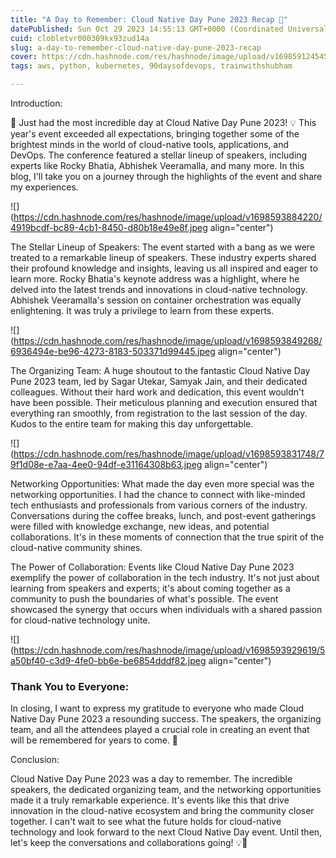 ```yaml
---
title: "A Day to Remember: Cloud Native Day Pune 2023 Recap 🚀"
datePublished: Sun Oct 29 2023 14:55:13 GMT+0000 (Coordinated Universal Time)
cuid: clobletvr000309kx93zud14a
slug: a-day-to-remember-cloud-native-day-pune-2023-recap
cover: https://cdn.hashnode.com/res/hashnode/image/upload/v1698591245459/4a6d414e-8ba8-4821-87ac-7f2a2956d6a2.jpeg
tags: aws, python, kubernetes, 90daysofdevops, trainwithshubham

---
```


Introduction:

🚀 Just had the most incredible day at Cloud Native Day Pune 2023! 💡 This year's event exceeded all expectations, bringing together some of the brightest minds in the world of cloud-native tools, applications, and DevOps. The conference featured a stellar lineup of speakers, including experts like Rocky Bhatia, Abhishek Veeramalla, and many more. In this blog, I'll take you on a journey through the highlights of the event and share my experiences.

![](https://cdn.hashnode.com/res/hashnode/image/upload/v1698593884220/4919bcdf-bc89-4cb1-8450-d80b18e49e8f.jpeg align="center")

The Stellar Lineup of Speakers: The event started with a bang as we were treated to a remarkable lineup of speakers. These industry experts shared their profound knowledge and insights, leaving us all inspired and eager to learn more. Rocky Bhatia's keynote address was a highlight, where he delved into the latest trends and innovations in cloud-native technology. Abhishek Veeramalla's session on container orchestration was equally enlightening. It was truly a privilege to learn from these experts.

![](https://cdn.hashnode.com/res/hashnode/image/upload/v1698593849268/6936494e-be96-4273-8183-503371d99445.jpeg align="center")

The Organizing Team: A huge shoutout to the fantastic Cloud Native Day Pune 2023 team, led by Sagar Utekar, Samyak Jain, and their dedicated colleagues. Without their hard work and dedication, this event wouldn't have been possible. Their meticulous planning and execution ensured that everything ran smoothly, from registration to the last session of the day. Kudos to the entire team for making this day unforgettable.

![](https://cdn.hashnode.com/res/hashnode/image/upload/v1698593831748/79f1d08e-e7aa-4ee0-94df-e31164308b63.jpeg align="center")

Networking Opportunities: What made the day even more special was the networking opportunities. I had the chance to connect with like-minded tech enthusiasts and professionals from various corners of the industry. Conversations during the coffee breaks, lunch, and post-event gatherings were filled with knowledge exchange, new ideas, and potential collaborations. It's in these moments of connection that the true spirit of the cloud-native community shines.

The Power of Collaboration: Events like Cloud Native Day Pune 2023 exemplify the power of collaboration in the tech industry. It's not just about learning from speakers and experts; it's about coming together as a community to push the boundaries of what's possible. The event showcased the synergy that occurs when individuals with a shared passion for cloud-native technology unite.

![](https://cdn.hashnode.com/res/hashnode/image/upload/v1698593929619/5a50bf40-c3d9-4fe0-bb6e-be6854dddf82.jpeg align="center")

### Thank You to Everyone:

In closing, I want to express my gratitude to everyone who made Cloud Native Day Pune 2023 a resounding success. The speakers, the organizing team, and all the attendees played a crucial role in creating an event that will be remembered for years to come. 🙌

Conclusion:

Cloud Native Day Pune 2023 was a day to remember. The incredible speakers, the dedicated organizing team, and the networking opportunities made it a truly remarkable experience. It's events like this that drive innovation in the cloud-native ecosystem and bring the community closer together. I can't wait to see what the future holds for cloud-native technology and look forward to the next Cloud Native Day event. Until then, let's keep the conversations and collaborations going! 💡🙌